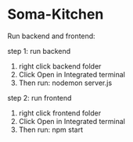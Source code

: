 # Soma-Kitchen
Run backend and frontend: 

step 1: run backend
1. right click backend folder
2. Click Open in Integrated terminal 
3. Then run: nodemon server.js

step 2: run frontend
1. right click frontend folder
2. Click Open in Integrated terminal 
2. Then run: npm start
